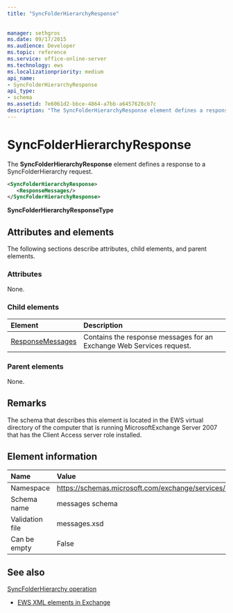 ```yaml
---
title: "SyncFolderHierarchyResponse"
 
 
manager: sethgros
ms.date: 09/17/2015
ms.audience: Developer
ms.topic: reference
ms.service: office-online-server
ms.technology: ews
ms.localizationpriority: medium
api_name:
- SyncFolderHierarchyResponse
api_type:
- schema
ms.assetid: 7e6061d2-bbce-4864-a7bb-a6457628cb7c
description: "The SyncFolderHierarchyResponse element defines a response to a SyncFolderHierarchy request."
---
```


# SyncFolderHierarchyResponse

The **SyncFolderHierarchyResponse** element defines a response to a SyncFolderHierarchy request. 
  
```xml
<SyncFolderHierarchyResponse>
   <ResponseMessages/>
</SyncFolderHierarchyResponse>
```

 **SyncFolderHierarchyResponseType**
## Attributes and elements

The following sections describe attributes, child elements, and parent elements.
  
### Attributes

None.
  
### Child elements

|**Element**|**Description**|
|:-----|:-----|
|[ResponseMessages](responsemessages.md) <br/> |Contains the response messages for an Exchange Web Services request.  <br/> |
   
### Parent elements

None.
  
## Remarks

The schema that describes this element is located in the EWS virtual directory of the computer that is running MicrosoftExchange Server 2007 that has the Client Access server role installed.
  
## Element information

|**Name**|**Value**|
|:-----|:-----|
|Namespace  <br/> |https://schemas.microsoft.com/exchange/services/2006/messages  <br/> |
|Schema name  <br/> |messages schema  <br/> |
|Validation file  <br/> |messages.xsd  <br/> |
|Can be empty  <br/> |False  <br/> |
   
## See also



[SyncFolderHierarchy operation](syncfolderhierarchy-operation.md)


- [EWS XML elements in Exchange](ews-xml-elements-in-exchange.md)

